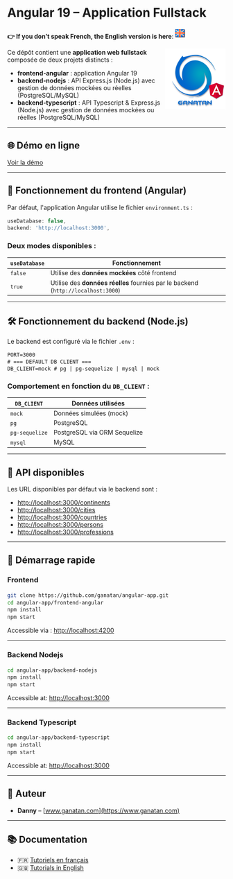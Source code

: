 # Angular 19 – Application Fullstack

**👉 If you don’t speak French, the English version is here**: [![English](./ui/version-en.png)](./README.en.md)


<img src="./ui/ganatan-about-github.png" align="right" width="140" height="140" alt="logo ganatan">

Ce dépôt contient une **application web fullstack** composée de deux projets distincts :

- **frontend-angular** : application Angular 19  
- **backend-nodejs** : API Express.js (Node.js) avec gestion de données mockées ou réelles (PostgreSQL/MySQL)
- **backend-typescript** : API Typescript & Express.js (Node.js) avec gestion de données mockées ou réelles (PostgreSQL/MySQL)

---

## 🌐 Démo en ligne  
[Voir la démo](https://angular.ganatan.com)

---

## 🔧 Fonctionnement du frontend (Angular)

Par défaut, l'application Angular utilise le fichier `environment.ts` :

```ts
useDatabase: false,
backend: 'http://localhost:3000',
```

### Deux modes disponibles :

| `useDatabase` | Fonctionnement                         |
|---------------|----------------------------------------|
| `false`       | Utilise des **données mockées** côté frontend |
| `true`        | Utilise des **données réelles** fournies par le backend (`http://localhost:3000`) |

---

## 🛠️ Fonctionnement du backend (Node.js)

Le backend est configuré via le fichier `.env` :

```env
PORT=3000
# === DEFAULT DB CLIENT ===
DB_CLIENT=mock # pg | pg-sequelize | mysql | mock
```

### Comportement en fonction du `DB_CLIENT` :

| `DB_CLIENT`     | Données utilisées            |
|-----------------|------------------------------|
| `mock`          | Données simulées (mock)      |
| `pg`            | PostgreSQL                   |
| `pg-sequelize`  | PostgreSQL via ORM Sequelize |
| `mysql`         | MySQL                        |

---

## 🔗 API disponibles

Les URL disponibles par défaut via le backend sont :

- [http://localhost:3000/continents](http://localhost:3000/continents)
- [http://localhost:3000/cities](http://localhost:3000/cities)
- [http://localhost:3000/countries](http://localhost:3000/countries)
- [http://localhost:3000/persons](http://localhost:3000/persons)
- [http://localhost:3000/professions](http://localhost:3000/professions)

---

## 🚀 Démarrage rapide

### Frontend

```bash
git clone https://github.com/ganatan/angular-app.git
cd angular-app/frontend-angular
npm install
npm start
```

Accessible via : [http://localhost:4200](http://localhost:4200)

---

### Backend Nodejs

```bash
cd angular-app/backend-nodejs
npm install
npm start
```

Accessible at: [http://localhost:3000](http://localhost:3000)

---

### Backend Typescript

```bash
cd angular-app/backend-typescript
npm install
npm start
```

Accessible at: [http://localhost:3000](http://localhost:3000)

---

## 👤 Auteur

- **Danny** – [www.ganatan.com](https://www.ganatan.com)

---

## 📚 Documentation

- 🇫🇷 [Tutoriels en français](https://www.ganatan.com/tutorials)
- 🇬🇧 [Tutorials in English](https://www.ganatan.com/en/tutorials)
